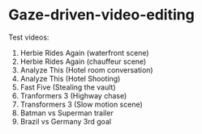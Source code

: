 # Gaze-driven-video-editing

Test videos:
1. Herbie Rides Again (waterfront scene)
2. Herbie Rides Again (chauffeur scene)
3. Analyze This (Hotel room conversation)
4. Analyze This (Hotel Shooting)
5. Fast Five (Stealing the vault)
6. Tranformers 3 (Highway chase)
7. Transformers 3 (Slow motion scene)
8. Batman vs Superman trailer
9. Brazil vs Germany 3rd goal
